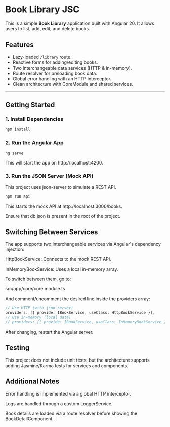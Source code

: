 # Book Library JSC 

This is a simple **Book Library** application built with Angular 20. It allows users to list, add, edit, and delete books.

## Features

- Lazy-loaded `/library` route.
- Reactive forms for adding/editing books.
- Two interchangeable data services (HTTP & in-memory).
- Route resolver for preloading book data.
- Global error handling with an HTTP interceptor.
- Clean architecture with CoreModule and shared services.

---

## Getting Started

### 1. Install Dependencies

```bash
npm install
```

### 2. Run the Angular App
```bash
ng serve
```

This will start the app on http://localhost:4200.

### 3. Run the JSON Server (Mock API)
This project uses json-server to simulate a REST API.

```bash
npm run api
```

This starts the mock API at http://localhost:3000/books.

Ensure that db.json is present in the root of the project.

## Switching Between Services
The app supports two interchangeable services via Angular's dependency injection:

HttpBookService: Connects to the mock REST API.

InMemoryBookService: Uses a local in-memory array.

To switch between them, go to:

src/app/core/core.module.ts

And comment/uncomment the desired line inside the providers array:

```ts
// Use HTTP (with json-server)
providers: [{ provide: IBookService, useClass: HttpBookService }],
// Use in-memory (local data)
// providers: [{ provide: IBookService, useClass: InMemoryBookService }],
```
After changing, restart the Angular server.

## Testing
This project does not include unit tests, but the architecture supports adding Jasmine/Karma tests for services and components.

## Additional Notes
Error handling is implemented via a global HTTP interceptor.

Logs are handled through a custom LoggerService.

Book details are loaded via a route resolver before showing the BookDetailComponent.
